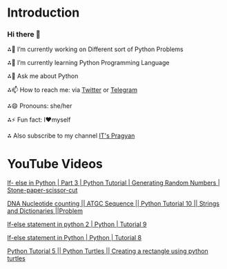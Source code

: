 
# Introduction
### Hi there 👋

<!--
**itspragyangit/itspragyangit** is a ✨ _special_ ✨ repository because its `README.md` (this file) appears on your GitHub profile.

Here are some ideas to get you started:

-->  
⁂🔭 I’m currently working on Different sort of Python Problems

⁂🌱 I’m currently learning Python Programming Language

⁂💬 Ask me about Python 

⁂📫 How to reach me: via [Twitter](www.twitter.com/it_pragyan) or [Telegram](https://t.me/pragyan_paramita_dutta)

⁂😄 Pronouns: she/her

⁂⚡ Fun fact: I❤myself

⁂ Also subscribe to my channel [IT's Pragyan](https://www.youtube.com/channel/UCyC9Y-slTTJaLgZbX7qzhmA)

# YouTube Videos

[If- else in Python | Part 3 | Python Tutorial | Generating Random Numbers | Stone-paper-scissor-cut](https://www.youtube.com/watch?v=hCwrMi2MsSw&t=453s)

[DNA Nucleotide counting || ATGC Sequence || Python Tutorial 10 || Strings and Dictionaries ||Problem](https://www.youtube.com/watch?v=jZekSDeBq5w&t=444s)

[If-else statement in python 2 | Python | Tutorial 9](https://www.youtube.com/watch?v=qiYGWXGvfwE&t=19s)

[If-else statement in Python | Python | Tutorial 8](https://www.youtube.com/watch?v=hgUfJp8MAdo&t=61s)

[Python Tutorial 5 || Python Turtles || Creating a rectangle using python turtles](https://www.youtube.com/watch?v=xkbdaNuTmz4&t=247s)

